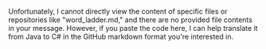 Unfortunately, I cannot directly view the content of specific files or repositories like "word_ladder.md," and there are no provided file contents in your message. However, if you paste the code here, I can help translate it from Java to C# in the GitHub markdown format you're interested in.

